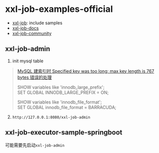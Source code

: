 # xxl-job-examples-official

- [xxl-job]: include samples
- [xxl-job-docs]
- [xxl-job-community]

[xxl-job]: https://github.com/xuxueli/xxl-job
[xxl-job-docs]: https://www.xuxueli.com/xxl-job/
[xxl-job-community]: https://www.xuxueli.com/page/community.html


## xxl-job-admin

1. init mysql table
> [MySQL 建索引时 Specified key was too long; max key length is 767 bytes 错误的处理](https://blog.csdn.net/a1173537204/article/details/88039245)  
>   
> SHOW variables like 'innodb_large_prefix';  
> SET GLOBAL INNODB_LARGE_PREFIX = ON;  
>   
> SHOW variables like 'innodb_file_format';  
> SET GLOBAL innodb_file_format = BARRACUDA;  
  
2. `http://127.0.0.1:8080/xxl-job-admin`

## xxl-job-executor-sample-springboot

可能需要先启动`xxl-job-admin`